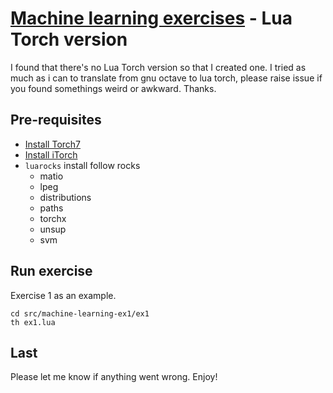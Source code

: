 # [Machine learning exercises](https://www.coursera.org/learn/machine-learning) - Lua Torch version
I found that there's no Lua Torch version so that I created one. I tried as much as i can to translate from gnu octave to lua torch, please raise issue if you found somethings weird or awkward. Thanks.

## Pre-requisites
- [Install Torch7](http://torch.ch/docs/getting-started.html#_)
- [Install iTorch](https://github.com/facebookarchive/iTorch#installing-itorch)
- `luarocks` install follow rocks
    - matio
    - lpeg
    - distributions
    - paths
    - torchx
    - unsup
    - svm

## Run exercise
Exercise 1 as an example.

```shell
cd src/machine-learning-ex1/ex1
th ex1.lua
```

## Last
Please let me know if anything went wrong. Enjoy!